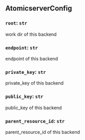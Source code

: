 ## AtomicserverConfig

### `root`: `str`

work dir of this backend

### `endpoint`: `str`

endpoint of this backend

### `private_key`: `str`

private_key of this backend

### `public_key`: `str`

public_key of this backend

### `parent_resource_id`: `str`

parent_resource_id of this backend

